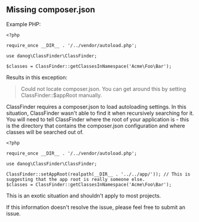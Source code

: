 Missing composer.json
---------------------

Example PHP:
```
<?php

require_once __DIR__ . '/../vendor/autoload.php';

use danog\ClassFinder\ClassFinder;

$classes = ClassFinder::getClassesInNamespace('Acme\Foo\Bar');
```

Results in this exception:

> Could not locate composer.json. You can get around this by setting ClassFinder::$appRoot manually.

ClassFinder requires a composer.json to load autoloading settings. In this situation, ClassFinder wasn't able to 
find it when recursively searching for it. You will need to tell ClassFinder where the root of your application is - this
is the directory that contains the composer.json configuration and where classes will be searched out of.

```
<?php

require_once __DIR__ . '/../vendor/autoload.php';

use danog\ClassFinder\ClassFinder;

ClassFinder::setAppRoot(realpath(__DIR__ . '../../app/')); // This is suggesting that the app root is really someone else.
$classes = ClassFinder::getClassesInNamespace('Acme\Foo\Bar');
```

This is an exotic situation and shouldn't apply to most projects.

If this information doesn't resolve the issue, please feel free to submit an issue.
